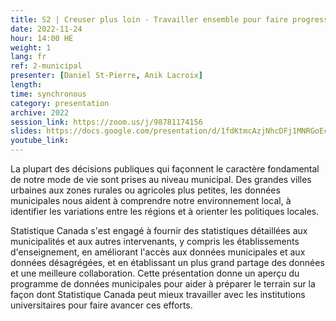 ```yaml
---
title: S2 | Creuser plus loin - Travailler ensemble pour faire progresser les données au niveau municipal
date: 2022-11-24
hour: 14:00 HE
weight: 1
lang: fr
ref: 2-municipal
presenter: [Daniel St-Pierre, Anik Lacroix]
length:
time: synchronous
category: presentation
archive: 2022
session_link: https://zoom.us/j/98781174156
slides: https://docs.google.com/presentation/d/1fdKtmcAzjNhcDFj1MNRGoEcxltEnzZyl/edit?usp=share_link&ouid=112190682180433392211&rtpof=true&sd=true
youtube_link:
---
```

La plupart des décisions publiques qui façonnent le caractère fondamental de notre mode de vie sont prises au niveau municipal. Des grandes villes urbaines aux zones rurales ou agricoles plus petites, les données municipales nous aident à comprendre notre environnement local, à identifier les variations entre les régions et à orienter les politiques locales. <!--more-->

Statistique Canada s'est engagé à fournir des statistiques détaillées aux municipalités et aux autres intervenants, y compris les établissements d'enseignement, en améliorant l'accès aux données municipales et aux données désagrégées, et en établissant un plus grand partage des données et une meilleure collaboration. Cette présentation donne un aperçu du programme de données municipales pour aider à préparer le terrain sur la façon dont Statistique Canada peut mieux travailler avec les institutions universitaires pour faire avancer ces efforts.
